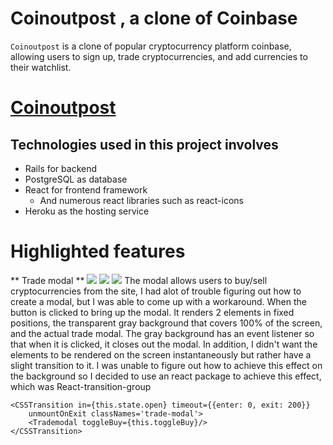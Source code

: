 # Coinoutpost , a clone of Coinbase

`Coinoutpost` is a clone of popular cryptocurrency platform coinbase, allowing users to sign up, trade cryptocurrencies, and add currencies to their watchlist.

# [Coinoutpost](http://coinoutpost.herokuapp.com/) 

## Technologies used in this project involves
- Rails for backend
- PostgreSQL as database
- React for frontend framework
  - And numerous react libraries such as react-icons
- Heroku as the hosting service

# Highlighted features
** Trade modal **
![](https://i.imgur.com/RHV0cse.png)
![](https://i.imgur.com/jqJbsQK.png)
![](https://i.imgur.com/cLv3taQ.png)
The modal allows users to buy/sell cryptocurrencies from the site, I had alot of trouble figuring out how to create a modal, but I was able to come up with a workaround. When the button is clicked to bring up the modal. It renders 2 elements in fixed positions, the transparent gray background that covers 100% of the screen, and the actual trade modal. The gray background has an event listener so that when it is clicked, it closes out the modal. In addition, I didn't want the elements to be rendered on the screen instantaneously but rather have a slight transition to it. I was unable to figure out how to achieve this effect on the background so I decided to use an react package to achieve this effect, which was React-transition-group
```
<CSSTransition in={this.state.open} timeout={{enter: 0, exit: 200}}
    unmountOnExit classNames='trade-modal'>
    <Trademodal toggleBuy={this.toggleBuy}/>
</CSSTransition>
```
